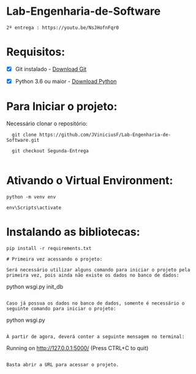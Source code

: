 # Lab-Engenharia-de-Software
```
2º entrega : https://youtu.be/NsJHofnFqr0
```
# Requisitos:

- [x] Git instalado - <a href=https://git-scm.com/downloads/>Download Git</a>

- [x] Python 3.6 ou maior - <a href=https://www.python.org/downloads/>Download Python</a>


# Para Iniciar o projeto:
Necessário clonar o repositório:

```
  git clone https://github.com/JViniciusF/Lab-Engenharia-de-Software.git
  
  git checkout Segunda-Entrega
  
```

# Ativando o Virtual Environment:

```
python -m venv env

env\Scripts\activate
```

# Instalando as bibliotecas:

```
pip install -r requirements.txt
```
```
# Primeira vez acessando o projeto:

Será necessário utilizar alguns comando para iniciar o projeto pela primeira vez, pois ainda não existe os dados no banco de dados:

```
python wsgi.py init_db
```

Caso já possua os dados no banco de dados, somente é necessário o seguinte comando para iniciar o projeto:

```
python wsgi.py
```

À partir de agora, deverá conter a seguinte mensagem no terminal:

```
Running on http://127.0.0.1:5000/ (Press CTRL+C to quit)
```

Basta abrir a URL para acessar o projeto.